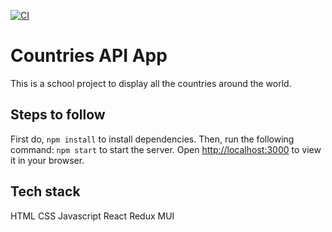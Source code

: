 [![CI](https://github.com/LinhLe2307/Countries_API_React/actions/workflows/main.yml/badge.svg)](https://github.com/LinhLe2307/Countries_API_React/actions/workflows/main.yml)

# Countries API App
This is a school project to display all the countries around the world. 

## Steps to follow
First do, `npm install` to install dependencies.
Then, run the following command: `npm start` to start the server.
Open [http://localhost:3000](http://localhost:3000) to view it in your browser.

## Tech stack
HTML
CSS
Javascript
React
Redux
MUI
